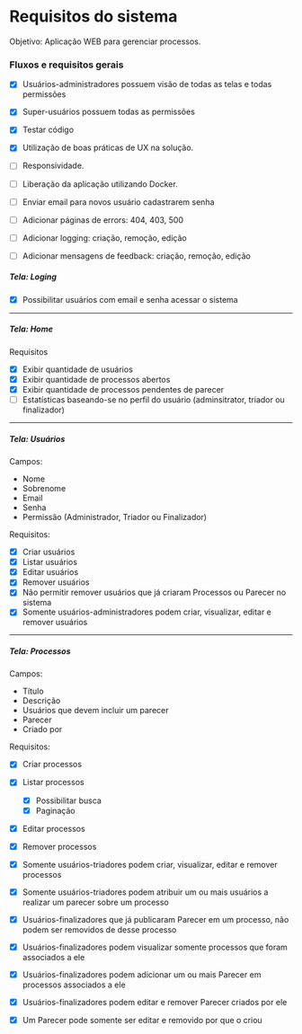 # Requisitos do sistema

Objetivo: Aplicação WEB para gerenciar processos.


### Fluxos e requisitos gerais


- [x] Usuários-administradores possuem visão de todas as telas e todas permissões
- [x] Super-usuários possuem todas as permissões
- [x] Testar código
- [x] Utilização de boas práticas de UX na solução.
- [ ] Responsividade.
- [ ] Liberação da aplicação utilizando Docker.
- [ ] Enviar email para novos usuário cadastrarem senha
- [ ] Adicionar páginas de errors: 404, 403, 500
- [ ] Adicionar logging: criação, remoção, edição
- [ ] Adicionar mensagens de feedback: criação, remoção, edição



##### Tela: Loging

- [x] Possibilitar usuários com email e senha acessar o sistema

---

##### Tela: Home

Requisitos
- [x] Exibir quantidade de usuários
- [x] Exibir quantidade de processos abertos
- [x] Exibir quantidade de processos pendentes de parecer
- [ ] Estatísticas baseando-se no perfil do usuário (adminsitrator, triador ou finalizador)

---

##### Tela: Usuários

Campos:
- Nome
- Sobrenome
- Email
- Senha
- Permissão (Administrador, Triador ou Finalizador)

Requisitos:

- [x] Criar usuários
- [x] Listar usuários
- [x] Editar usuários
- [x] Remover usuários
- [x] Não permitir remover usuários que já criaram Processos ou Parecer no sistema
- [x] Somente usuários-administradores podem criar, visualizar, editar e remover usuários

---

##### Tela: Processos

Campos:

- Título
- Descrição
- Usuários que devem incluir um parecer
- Parecer
- Criado por

Requisitos:

- [x] Criar processos
- [x] Listar processos
  - [x] Possibilitar busca
  - [x] Paginação
- [x] Editar processos
- [x] Remover processos

- [x] Somente usuários-triadores podem criar, visualizar, editar e remover processos
- [x] Somente usuários-triadores podem atribuir um ou mais usuários a realizar um parecer sobre um processo
- [x] Usuários-finalizadores que já publicaram Parecer em um processo, não podem ser removidos de desse processo

- [x] Usuários-finalizadores podem visualizar somente processos que foram associados a ele

- [x] Usuários-finalizadores podem adicionar um ou mais Parecer em processos associados a ele
- [x] Usuários-finalizadores podem editar e remover Parecer criados por ele
- [x] Um Parecer pode somente ser editar e removido por que o criou
